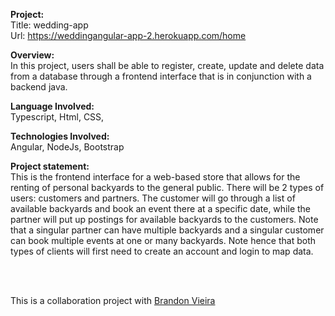  


******Project:******  
Title: wedding-app <br>
Url: https://weddingangular-app-2.herokuapp.com/home

  
******Overview:******  
In this project, users shall be able to register, create, update and delete data from a database through a frontend interface that is in conjunction with a backend java. 

******Language Involved:******  
Typescript, Html, CSS,

******Technologies Involved:******  
Angular, NodeJs, Bootstrap

******Project statement:******  
This is the frontend interface for a web-based store that allows for the renting of personal backyards to the general public. There will be 2 types of users: customers and partners. The customer will go through a list of available backyards and book an event there at a specific date, while the partner will put up postings for available backyards to the customers. Note that a singular partner can have multiple backyards and a singular customer can book multiple events at one or many backyards. Note hence that both types of clients will first need to create an account and login to map data.  
  
<br />
<br />

This is a collaboration project with [Brandon Vieira](https://github.com/BrandonVieira-C)
